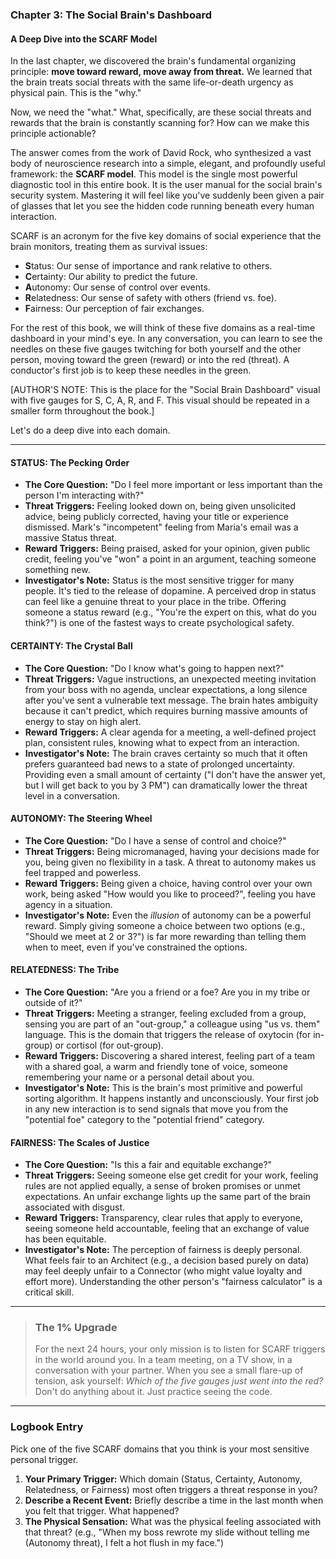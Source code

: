 ### **Chapter 3: The Social Brain's Dashboard**
#### A Deep Dive into the SCARF Model

In the last chapter, we discovered the brain's fundamental organizing principle: **move toward reward, move away from threat.** We learned that the brain treats social threats with the same life-or-death urgency as physical pain. This is the "why."

Now, we need the "what." What, specifically, are these social threats and rewards that the brain is constantly scanning for? How can we make this principle actionable?

The answer comes from the work of David Rock, who synthesized a vast body of neuroscience research into a simple, elegant, and profoundly useful framework: the **SCARF model**. This model is the single most powerful diagnostic tool in this entire book. It is the user manual for the social brain's security system. Mastering it will feel like you've suddenly been given a pair of glasses that let you see the hidden code running beneath every human interaction.

SCARF is an acronym for the five key domains of social experience that the brain monitors, treating them as survival issues:

*   **S**tatus: Our sense of importance and rank relative to others.
*   **C**ertainty: Our ability to predict the future.
*   **A**utonomy: Our sense of control over events.
*   **R**elatedness: Our sense of safety with others (friend vs. foe).
*   **F**airness: Our perception of fair exchanges.

For the rest of this book, we will think of these five domains as a real-time dashboard in your mind's eye. In any conversation, you can learn to see the needles on these five gauges twitching for both yourself and the other person, moving toward the green (reward) or into the red (threat). A conductor's first job is to keep these needles in the green.

[AUTHOR'S NOTE: This is the place for the "Social Brain Dashboard" visual with five gauges for S, C, A, R, and F. This visual should be repeated in a smaller form throughout the book.]

Let's do a deep dive into each domain.

---

#### **STATUS: The Pecking Order**
*   **The Core Question:** "Do I feel more important or less important than the person I'm interacting with?"
*   **Threat Triggers:** Feeling looked down on, being given unsolicited advice, being publicly corrected, having your title or experience dismissed. Mark's "incompetent" feeling from Maria's email was a massive Status threat.
*   **Reward Triggers:** Being praised, asked for your opinion, given public credit, feeling you've "won" a point in an argument, teaching someone something new.
*   **Investigator's Note:** Status is the most sensitive trigger for many people. It's tied to the release of dopamine. A perceived drop in status can feel like a genuine threat to your place in the tribe. Offering someone a status reward (e.g., "You're the expert on this, what do you think?") is one of the fastest ways to create psychological safety.

#### **CERTAINTY: The Crystal Ball**
*   **The Core Question:** "Do I know what's going to happen next?"
*   **Threat Triggers:** Vague instructions, an unexpected meeting invitation from your boss with no agenda, unclear expectations, a long silence after you've sent a vulnerable text message. The brain hates ambiguity because it can't predict, which requires burning massive amounts of energy to stay on high alert.
*   **Reward Triggers:** A clear agenda for a meeting, a well-defined project plan, consistent rules, knowing what to expect from an interaction.
*   **Investigator's Note:** The brain craves certainty so much that it often prefers guaranteed bad news to a state of prolonged uncertainty. Providing even a small amount of certainty ("I don't have the answer yet, but I will get back to you by 3 PM") can dramatically lower the threat level in a conversation.

#### **AUTONOMY: The Steering Wheel**
*   **The Core Question:** "Do I have a sense of control and choice?"
*   **Threat Triggers:** Being micromanaged, having your decisions made for you, being given no flexibility in a task. A threat to autonomy makes us feel trapped and powerless.
*   **Reward Triggers:** Being given a choice, having control over your own work, being asked "How would you like to proceed?", feeling you have agency in a situation.
*   **Investigator's Note:** Even the *illusion* of autonomy can be a powerful reward. Simply giving someone a choice between two options (e.g., "Should we meet at 2 or 3?") is far more rewarding than telling them when to meet, even if you've constrained the options.

#### **RELATEDNESS: The Tribe**
*   **The Core Question:** "Are you a friend or a foe? Are you in my tribe or outside of it?"
*   **Threat Triggers:** Meeting a stranger, feeling excluded from a group, sensing you are part of an "out-group," a colleague using "us vs. them" language. This is the domain that triggers the release of oxytocin (for in-group) or cortisol (for out-group).
*   **Reward Triggers:** Discovering a shared interest, feeling part of a team with a shared goal, a warm and friendly tone of voice, someone remembering your name or a personal detail about you.
*   **Investigator's Note:** This is the brain's most primitive and powerful sorting algorithm. It happens instantly and unconsciously. Your first job in any new interaction is to send signals that move you from the "potential foe" category to the "potential friend" category.

#### **FAIRNESS: The Scales of Justice**
*   **The Core Question:** "Is this a fair and equitable exchange?"
*   **Threat Triggers:** Seeing someone else get credit for your work, feeling rules are not applied equally, a sense of broken promises or unmet expectations. An unfair exchange lights up the same part of the brain associated with disgust.
*   **Reward Triggers:** Transparency, clear rules that apply to everyone, seeing someone held accountable, feeling that an exchange of value has been equitable.
*   **Investigator's Note:** The perception of fairness is deeply personal. What feels fair to an Architect (e.g., a decision based purely on data) may feel deeply unfair to a Connector (who might value loyalty and effort more). Understanding the other person's "fairness calculator" is a critical skill.

---
> ### **The 1% Upgrade**
>
> For the next 24 hours, your only mission is to listen for SCARF triggers in the world around you. In a team meeting, on a TV show, in a conversation with your partner. When you see a small flare-up of tension, ask yourself: *Which of the five gauges just went into the red?* Don't do anything about it. Just practice seeing the code.

---
### **Logbook Entry**

Pick one of the five SCARF domains that you think is your most sensitive personal trigger.
1.  **Your Primary Trigger:** Which domain (Status, Certainty, Autonomy, Relatedness, or Fairness) most often triggers a threat response in you?
2.  **Describe a Recent Event:** Briefly describe a time in the last month when you felt that trigger. What happened?
3.  **The Physical Sensation:** What was the physical feeling associated with that threat? (e.g., "When my boss rewrote my slide without telling me (Autonomy threat), I felt a hot flush in my face.")
      